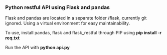 ### Python restful API using Flask and pandas

Flask and pandas are located in a separate folder /flask, currently git ignored. Using a virtual environment for easy maintainability.

To use, install pandas, flask and flask_restful through PIP using **pip install -r req.txt**

Run the API with **python api.py**